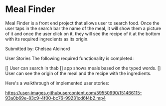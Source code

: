 # Meal Finder
 

Meal Finder is a front end project that allows user to search food. Once the user taps in the search bar the name of the meal, it will show them a picture of it and once the user click on it, they will see the recipe of it at the bottom with its required ingredients as its origin.

Submitted by: Chelsea Alcinord



User Stories
The following required functionality is completed:

[] User can search in thab
[] app shows meals based on the typed words.
[] User can see the origin of the meal and  the recipe with the ingredients.

Here's a walkthrough of implemented user stories:



https://user-images.githubusercontent.com/59550990/151466115-93a0b69e-83c9-4f00-bc76-99231cd6f4b2.mp4


